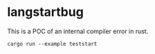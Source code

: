 # langstartbug

This is a POC of an internal compiler error in rust. 

```
cargo run --example teststart
```
